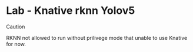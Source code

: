 Lab - Knative rknn Yolov5
===

> [!CAUTION]
> RKNN not allowed to run without prilivege mode that unable to use Knative for now.
